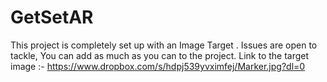 # GetSetAR
This project is completely set up with an Image Target . Issues are open to tackle, You can add as much as you can to the project.
 Link to the target image :-
 https://www.dropbox.com/s/hdpj539yvximfej/Marker.jpg?dl=0 
 
 
